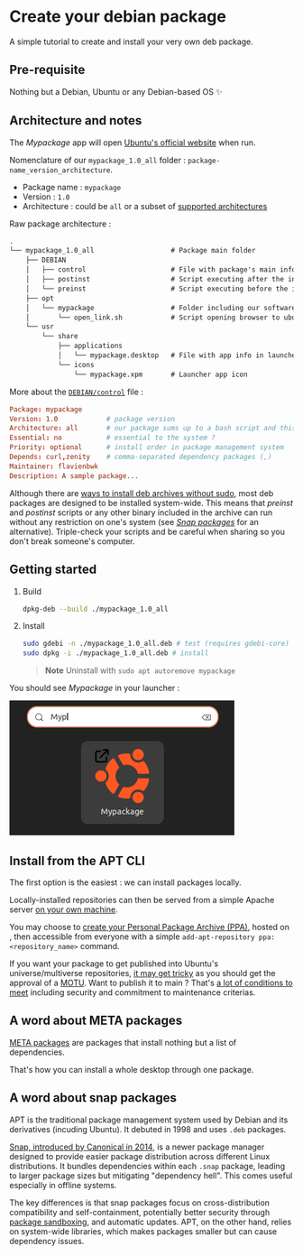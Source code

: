 # Create your debian package

A simple tutorial to create and install your very own deb package.

## Pre-requisite

Nothing but a Debian, Ubuntu or any Debian-based OS :sparkles:

## Architecture and notes

The _Mypackage_ app will open [Ubuntu's official website](https://ubuntu.com) when run.

Nomenclature of our `mypackage_1.0_all` folder : `package-name_version_architecture`.

- Package name : `mypackage`
- Version : `1.0`
- Architecture : could be `all` or a subset of [supported architectures](https://wiki.debian.org/SupportedArchitectures)

Raw package architecture :

```txt
.
└── mypackage_1.0_all                   # Package main folder
    ├── DEBIAN
    │   ├── control                     # File with package's main info
    │   ├── postinst                    # Script executing after the install
    │   └── preinst                     # Script executing before the install
    ├── opt
    │   └── mypackage                   # Folder including our software
    │       └── open_link.sh            # Script opening browser to ubuntu.com
    └── usr
        └── share
            ├── applications
            │   └── mypackage.desktop   # File with app info in launcher
            └── icons
                └── mypackage.xpm       # Launcher app icon
```

More about the [`DEBIAN/control`](./mypackage_1.0_all/DEBIAN/control) file :

```conf
Package: mypackage
Version: 1.0            # package version
Architecture: all       # our package sums up to a bash script and this is POSIX
Essential: no           # essential to the system ?
Priority: optional      # install order in package management system
Depends: curl,zenity    # comma-separated dependency packages (,)
Maintainer: flavienbwk
Description: A sample package...
```

Although there are [ways to install deb archives without sudo](https://askubuntu.com/a/342/611107), most deb packages are designed to be installed system-wide. This means that _preinst_ and _postinst_ scripts or any other binary included in the archive can run without any restriction on one's system (see [_Snap packages_](#a-word-about-snap-packages) for an alternative). Triple-check your scripts and be careful when sharing so you don't break someone's computer.

## Getting started

1. Build

    ```bash
    dpkg-deb --build ./mypackage_1.0_all
    ```

2. Install

    ```bash
    sudo gdebi -n ./mypackage_1.0_all.deb # test (requires gdebi-core)
    sudo dpkg -i ./mypackage_1.0_all.deb # install
    ```

    > **Note**
    > Uninstall with `sudo apt autoremove mypackage`

You should see _Mypackage_ in your launcher :

![Mypackage launcher icon](./images/launcher.png)

## Install from the APT CLI

The first option is the easiest : we can install packages locally.

Locally-installed repositories can then be served from a simple Apache server [on your own machine](https://github.com/flavienbwk/apt-mirror-docker).

You may choose to [create your Personal Package Archive (PPA)](https://help.launchpad.net/Packaging/PPA), hosted on , then accessible from everyone with a simple `add-apt-repository ppa:<repository_name>` command.

<!--
Thank you ChatGPT for pointing out resources. It's not easy to get all details about the full publishing procedure :
https://chat.openai.com/share/b825067e-754c-4516-933a-2e569772c6fa
-->

If you want your package to get published into Ubuntu's universe/multiverse repositories, [it may get tricky](https://wiki.ubuntu.com/REVU2Spec) as you should get the approval of a [MOTU](https://wiki.ubuntu.com/MOTU). Want to publish it to main ? That's [a lot of conditions to meet](https://github.com/canonical/ubuntu-mir#main-inclusion-requirements) including security and commitment to maintenance criterias.

## A word about META packages

[META packages](https://terokarvinen.com/2011/create-deb-metapackage-in-5-minutes/) are packages that install nothing but a list of dependencies.

That's how you can install a whole desktop through one package.

## A word about snap packages

APT is the traditional package management system used by Debian and its derivatives (incuding Ubuntu). It debuted in 1998 and uses `.deb` packages.

[Snap, introduced by Canonical in 2014](https://snapcraft.io/docs/creating-a-snap), is a newer package manager designed to provide easier package distribution across different Linux distributions. It bundles dependencies within each `.snap` package, leading to larger package sizes but mitigating "dependency hell". This comes useful especially in offline systems.

The key differences is that snap packages focus on cross-distribution compatibility and self-containment, potentially better security through [package sandboxing](https://snapcraft.io/docs/creating-a-snap), and automatic updates. APT, on the other hand, relies on system-wide libraries, which makes packages smaller but can cause dependency issues.
